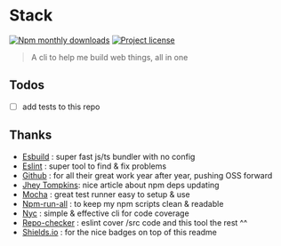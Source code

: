 # Stack

[![Npm monthly downloads](https://img.shields.io/npm/dm/shuunen-stack.svg?color=informational)](https://www.npmjs.com/package/shuunen-stack)
[![Project license](https://img.shields.io/github/license/Shuunen/stack.svg?color=informational)](https://github.com/Shuunen/stack/blob/master/LICENSE)

> A cli to help me build web things, all in one

## Todos

- [ ] add tests to this repo

## Thanks

- [Esbuild](https://esbuild.github.io) : super fast js/ts bundler with no config
- [Eslint](https://eslint.org) : super tool to find & fix problems
- [Github](https://github.com) : for all their great work year after year, pushing OSS forward
- [Jhey Tompkins](https://jh3y.medium.com/how-to-update-all-npm-packages-in-your-project-at-once-17a8981860ea): nice article about npm deps updating
- [Mocha](https://github.com/mochajs/mocha) : great test runner easy to setup & use
- [Npm-run-all](https://github.com/mysticatea/npm-run-all) : to keep my npm scripts clean & readable
- [Nyc](https://github.com/istanbuljs/nyc) : simple & effective cli for code coverage
- [Repo-checker](https://github.com/Shuunen/repo-checker) : eslint cover /src code and this tool the rest ^^
- [Shields.io](https://shields.io) : for the nice badges on top of this readme
